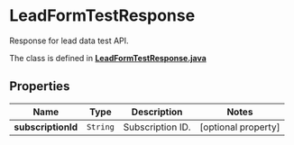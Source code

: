 

# LeadFormTestResponse

Response for lead data test API.

The class is defined in **[LeadFormTestResponse.java](../../src/main/java/org/openapitools/model/LeadFormTestResponse.java)**

## Properties

Name | Type | Description | Notes
------------ | ------------- | ------------- | -------------
**subscriptionId** | `String` | Subscription ID. |  [optional property]



